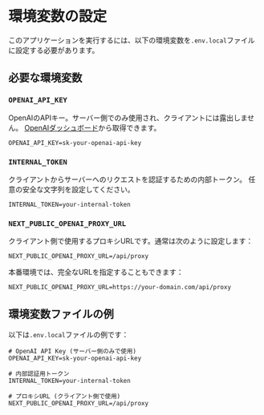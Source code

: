 # 環境変数の設定

このアプリケーションを実行するには、以下の環境変数を`.env.local`ファイルに設定する必要があります。

## 必要な環境変数

### `OPENAI_API_KEY`

OpenAIのAPIキー。サーバー側でのみ使用され、クライアントには露出しません。
[OpenAIダッシュボード](https://platform.openai.com/api-keys)から取得できます。

```
OPENAI_API_KEY=sk-your-openai-api-key
```

### `INTERNAL_TOKEN`

クライアントからサーバーへのリクエストを認証するための内部トークン。
任意の安全な文字列を設定してください。

```
INTERNAL_TOKEN=your-internal-token
```

### `NEXT_PUBLIC_OPENAI_PROXY_URL`

クライアント側で使用するプロキシURLです。通常は次のように設定します：

```
NEXT_PUBLIC_OPENAI_PROXY_URL=/api/proxy
```

本番環境では、完全なURLを指定することもできます：

```
NEXT_PUBLIC_OPENAI_PROXY_URL=https://your-domain.com/api/proxy
```

## 環境変数ファイルの例

以下は`.env.local`ファイルの例です：

```
# OpenAI API Key (サーバー側のみで使用)
OPENAI_API_KEY=sk-your-openai-api-key

# 内部認証用トークン
INTERNAL_TOKEN=your-internal-token

# プロキシURL (クライアント側で使用)
NEXT_PUBLIC_OPENAI_PROXY_URL=/api/proxy
``` 